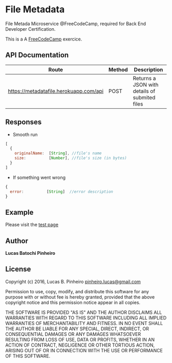# File Metadata 

File Metada Microservice @FreeCodeCamp, required for Back End Developer Certification.

This is a A [FreeCodeCamp](https://www.freecodecamp.com/challenges/file-metadata-microservice) exercice.

## API Documentation

Route                 | Method | Description
----------------------|--------|------------
https://metadatafile.herokuapp.com/api         | POST    | Returns a JSON with details of submited files

## Responses

* Smooth run

```javascript
[
  {
    originalName:  [String], //file's name
    size:          [Number], //file's size (in bytes)
  }
]
```

* If something went wrong
```javascript
{
  error:          [String]  //error description
}
```

## Example

Please visit the [test page](https://metadatafile.herokuapp.com/)

## Author

**Lucas Batochi Pinheiro**

## License

Copyright (c) 2016,
Lucas B. Pinheiro pinheiro.lucas@gmail.com

Permission to use, copy, modify, and distribute this software for any purpose with or without fee is hereby granted, provided that the above copyright notice and this permission notice appear in all copies.

THE SOFTWARE IS PROVIDED "AS IS" AND THE AUTHOR DISCLAIMS ALL WARRANTIES WITH REGARD TO THIS SOFTWARE INCLUDING ALL IMPLIED WARRANTIES OF MERCHANTABILITY AND FITNESS. IN NO EVENT SHALL THE AUTHOR BE LIABLE FOR ANY SPECIAL, DIRECT, INDIRECT, OR CONSEQUENTIAL DAMAGES OR ANY DAMAGES WHATSOEVER RESULTING FROM LOSS OF USE, DATA OR PROFITS, WHETHER IN AN ACTION OF CONTRACT, NEGLIGENCE OR OTHER TORTIOUS ACTION, ARISING OUT OF OR IN CONNECTION WITH THE USE OR PERFORMANCE OF THIS SOFTWARE.